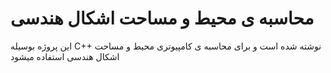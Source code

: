 # محاسبه ی محیط و مساحت اشکال هندسی

این پروژه بوسیله C++ نوشته شده است و برای محاسبه ی کامپیوتری محیط و مساحت اشکال هندسی استفاده میشود 
